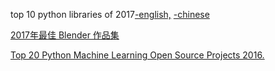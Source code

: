 top 10 python libraries of 2017[-english,](https://tryolabs.com/blog/2017/12/19/top-10-python-libraries-of-2017/)
[-chinese](https://mbd.baidu.com/newspage/data/landingsuper?context=%7B%22nid%22%3A%22news_10090565271615460935%22%7D&n_type=0&p_from=1)

[2017年最佳 Blender 作品集](http://www.blenderget.com/the-top-blender-artworks-of-2017/)

[Top 20 Python Machine Learning Open Source Projects 2016.](https://www.kdnuggets.com/2016/11/top-20-python-machine-learning-open-source-updated.html)
